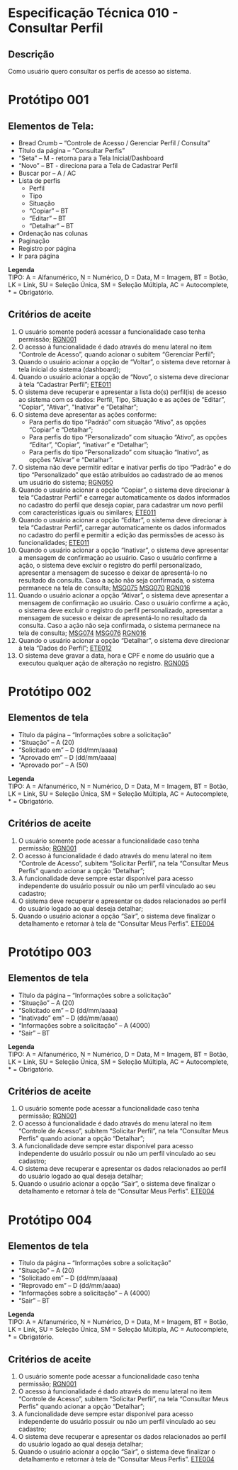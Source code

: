 # Especificação Técnica 010 - Consultar Perfil

## Descrição
Como usuário quero consultar os perfis de acesso ao sistema. 

# Protótipo 001


## Elementos de Tela:
* Bread Crumb – “Controle de Acesso / Gerenciar Perfil / Consulta” 
* Título da página – “Consultar Perfis” 
* “Seta” – M - retorna para a Tela Inicial/Dashboard 
* “Novo” – BT - direciona para a Tela de Cadastrar Perfil 
* Buscar por – A / AC 
* Lista de perfis 
    * Perfil 
    * Tipo 
    * Situação
    * “Copiar” – BT 
    * “Editar” – BT 
    * “Detalhar” – BT 
* Ordenação nas colunas 
* Paginação 
* Registro por página 
* Ir para página 

**Legenda**  
TIPO: A = Alfanumérico, N = Numérico, D = Data, M = Imagem, BT = Botão, LK = Link, SU = Seleção Única, SM = Seleção Múltipla, AC = Autocomplete, * = Obrigatório. 

## Critérios de aceite 
1. O usuário somente poderá acessar a funcionalidade caso tenha permissão; [RGN001](DocumentoDeRegrasv2.md#rgn001)
2. O acesso à funcionalidade é dado através do menu lateral no item “Controle de Acesso”, quando acionar o subitem “Gerenciar Perfil”; 
3. Quando o usuário acionar a opção de “Voltar”, o sistema deve retornar à tela inicial do sistema (dashboard); 
4. Quando o usuário acionar a opção de “Novo”, o sistema deve direcionar à tela “Cadastrar Perfil”; [ETE011](ETE011.md)
5. O sistema deve recuperar e apresentar a lista do(s) perfil(is) de acesso ao sistema com os dados: Perfil, Tipo, Situação e as ações de “Editar”, “Copiar”, "Ativar", "Inativar" e “Detalhar”; 
6. O sistema deve apresentar as ações conforme: 
      * Para perfis do tipo “Padrão” com situação “Ativo”, as opções “Copiar” e “Detalhar”; 
      * Para perfis do tipo “Personalizado” com situação “Ativo”, as opções “Editar”, “Copiar”, “Inativar” e “Detalhar”;
      * Para perfis do tipo “Personalizado” com situação “Inativo”, as opções “Ativar” e “Detalhar”. 
7. O sistema não deve permitir editar e inativar perfis do tipo “Padrão” e do tipo “Personalizado” que estão atribuídos ao cadastrado de ao menos um usuário do sistema; [RGN050](DocumentoDeRegrasv2.md#rgn050) 
8. Quando o usuário acionar a opção “Copiar”, o sistema deve direcionar à tela “Cadastrar Perfil” e carregar automaticamente os dados informados no cadastro do perfil que deseja copiar, para cadastrar um novo perfil com características iguais ou similares; [ETE011](ETE011.md)
9. Quando o usuário acionar a opção “Editar”, o sistema deve direcionar à tela “Cadastrar Perfil”, carregar automaticamente os dados informados no cadastro do perfil e permitir a edição das permissões de acesso às funcionalidades; [ETE011](ETE011.md)
10. Quando o usuário acionar a opção “Inativar”, o sistema deve apresentar a mensagem de confirmação ao usuário. Caso o usuário confirme a ação, o sistema deve excluir o registro do perfil personalizado, apresentar a mensagem de sucesso e deixar de apresentá-lo no resultado da consulta. Caso a ação não seja confirmada, o sistema permanece na tela de consulta; [MSG075](DocumentoDeMensagensv2.md#msg075) [MSG070](DocumentoDeMensagensv2.md#msg070) [RGN016](DocumentoDeRegrasv2.md#rgn016) 
11. Quando o usuário acionar a opção “Ativar”, o sistema deve apresentar a mensagem de confirmação ao usuário. Caso o usuário confirme a ação, o sistema deve excluir o registro do perfil personalizado, apresentar a mensagem de sucesso e deixar de apresentá-lo no resultado da consulta. Caso a ação não seja confirmada, o sistema permanece na tela de consulta; [MSG074](DocumentoDeMensagensv2.md#msg074) [MSG076](DocumentoDeMensagensv2.md#msg076) [RGN016](DocumentoDeRegrasv2.md#rgn016)
12. Quando o usuário acionar a opção “Detalhar”, o sistema deve direcionar à tela “Dados do Perfil”; [ETE012](ETE012.md)
13. O sistema deve gravar a data, hora e CPF e nome do usuário que a executou qualquer ação de alteração no registro. [RGN005](DocumentoDeRegrasv2.md#rgn005)

# Protótipo 002

## Elementos de tela
* Título da página – “Informações sobre a solicitação” 
* “Situação” – A (20) 
* “Solicitado em” – D (dd/mm/aaaa) 
* “Aprovado em” – D (dd/mm/aaaa) 
* “Aprovado por” – A (50)

**Legenda**  
TIPO: A = Alfanumérico, N = Numérico, D = Data, M = Imagem, BT = Botão, LK = Link, SU = Seleção Única, SM = Seleção Múltipla, AC = Autocomplete, * = Obrigatório. 

## Critérios de aceite
1. O usuário somente pode acessar a funcionalidade caso tenha permissão; [RGN001](DocumentoDeRegrasv2.md#rgn001)
2. O acesso à funcionalidade é dado através do menu lateral no item “Controle de Acesso”, subitem “Solicitar Perfil”, na tela “Consultar Meus Perfis” quando acionar a opção “Detalhar”;   
3. A funcionalidade deve sempre estar disponível para acesso independente do usuário possuir ou não um perfil vinculado ao seu cadastro; 
4. O sistema deve recuperar e apresentar os dados relacionados ao perfil do usuário logado ao qual deseja detalhar; 
5. Quando o usuário acionar a opção “Sair”, o sistema deve finalizar o detalhamento e retornar à tela de “Consultar Meus Perfis”. [ETE004](ETE004.md)

# Protótipo 003

## Elementos de tela
* Título da página – “Informações sobre a solicitação” 
* “Situação” – A (20) 
* “Solicitado em” – D (dd/mm/aaaa) 
* “Inativado” em” – D (dd/mm/aaaa) 
* “Informações sobre a solicitação” – A (4000) 
* “Sair” – BT

**Legenda**  
TIPO: A = Alfanumérico, N = Numérico, D = Data, M = Imagem, BT = Botão, LK = Link, SU = Seleção Única, SM = Seleção Múltipla, AC = Autocomplete, * = Obrigatório. 

## Critérios de aceite
1. O usuário somente pode acessar a funcionalidade caso tenha permissão; [RGN001](DocumentoDeRegrasv2.md#rgn001)
2. O acesso à funcionalidade é dado através do menu lateral no item “Controle de Acesso”, subitem “Solicitar Perfil”, na tela “Consultar Meus Perfis” quando acionar a opção “Detalhar”;   
3. A funcionalidade deve sempre estar disponível para acesso independente do usuário possuir ou não um perfil vinculado ao seu cadastro; 
4. O sistema deve recuperar e apresentar os dados relacionados ao perfil do usuário logado ao qual deseja detalhar; 
5. Quando o usuário acionar a opção “Sair”, o sistema deve finalizar o detalhamento e retornar à tela de “Consultar Meus Perfis”. [ETE004](ETE004.md)

# Protótipo 004

## Elementos de tela
* Título da página – “Informações sobre a solicitação” 
* “Situação” – A (20) 
* “Solicitado em” – D (dd/mm/aaaa) 
* “Reprovado em” – D (dd/mm/aaaa) 
* “Informações sobre a solicitação” – A (4000) 
* “Sair” – BT 

**Legenda**  
TIPO: A = Alfanumérico, N = Numérico, D = Data, M = Imagem, BT = Botão, LK = Link, SU = Seleção Única, SM = Seleção Múltipla, AC = Autocomplete, * = Obrigatório. 

## Critérios de aceite
1. O usuário somente pode acessar a funcionalidade caso tenha permissão; [RGN001](DocumentoDeRegrasv2.md#rgn001)
2. O acesso à funcionalidade é dado através do menu lateral no item “Controle de Acesso”, subitem “Solicitar Perfil”, na tela “Consultar Meus Perfis” quando acionar a opção “Detalhar”;   
3. A funcionalidade deve sempre estar disponível para acesso independente do usuário possuir ou não um perfil vinculado ao seu cadastro; 
4. O sistema deve recuperar e apresentar os dados relacionados ao perfil do usuário logado ao qual deseja detalhar; 
5. Quando o usuário acionar a opção “Sair”, o sistema deve finalizar o detalhamento e retornar à tela de “Consultar Meus Perfis”. [ETE004](ETE004.md)